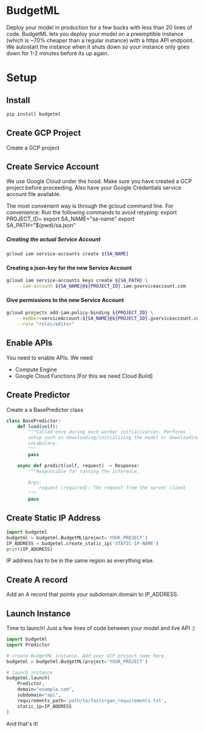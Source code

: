 # BudgetML
Deploy your model in production for a few bucks with less than 20 lines of code.
BudgetML lets you deploy your model on a preemptible instance (which is ~70% cheaper than a regular instance) with a https API endpoint.
We autostart the instance when it shuts down so your instance only goes down for 1-2 minutes before its up again.

# Setup

## Install
```bash
pip install budgetml
```

## Create GCP Project
Create a GCP project

## Create Service Account
We use Google Cloud under the hood. Make sure you have created a GCP project before proceeding.
Also have your Google Credentials service account file available.

The most convenient way is through the gcloud command line. 
For convenience:
Run the following commands to avoid retyping:
export PROJECT_ID=<enter your Google Cloud Project name>
export SA_NAME="sa-name"
export SA_PATH="$(pwd)/sa.json"

##### Creating the actual Service Account
```bash
gcloud iam service-accounts create ${SA_NAME}
```

#### Creating a json-key for the new Service Account
```bash
gcloud iam service-accounts keys create ${SA_PATH} \
    --iam-account ${SA_NAME}@${PROJECT_ID}.iam.gserviceaccount.com
```

#### Give permissions to the new Service Account
```bash
gcloud projects add-iam-policy-binding ${PROJECT_ID} \
    --member=serviceAccount:${SA_NAME}@${PROJECT_ID}.gserviceaccount.com \
    --role "roles/editor" 
```

## Enable APIs

You need to enable APIs. We need

* Compute Engine
* Google Cloud Functions [For this we need Cloud Build]

## Create Predictor
Create a a BasePredictor class

```python
class BasePredictor:
    def load(self):
        """Called once during each worker initialization. Performs
        setup such as downloading/initializing the model or downloading a
        vocabulary.
        """
        pass

    async def predict(self, request) -> Response:
        """Responsible for running the inference.

        Args:
            request (required): The request from the server client
        """
        pass
```

## Create Static IP Address
```python
import budgetml
budgetml = budgetml.BudgetML(project='YOUR_PROJECT')
IP_ADDRESS = budgetml.create_static_ip('STATIC-IP-NAME')
print(IP_ADDRESS)
```
IP address has to be in the same region as everything else.

## Create A record
Add an A record that points your subdomain.domain to IP_ADDRESS.

## Launch Instance
Time to launch! Just a few lines of code between your model and live API :)

```python
import budgetml
import Predictor

# create BudgetML instance. Add your GCP project name here.
budgetml = budgetml.BudgetML(project='YOUR_PROJECT')

# launch instance
budgetml.launch(
    Predictor,
    domain="example.com",
    subdomain="api",
    requirements_path='path/to/fastsrgan_requirements.txt',
    static_ip=IP_ADDRESS
)
```

And that's it!